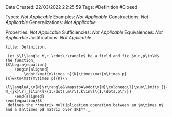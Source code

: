 <br />
<br />

Date Created: 22/03/2022 22:25:59
Tags: #Definition #Closed 

Types: _Not Applicable_
Examples: _Not Applicable_
Constructions: _Not Applicable_
Generalizations: _Not Applicable_

Properties: _Not Applicable_
Sufficiencies: _Not Applicable_
Equivalences: _Not Applicable_
Justifications: _Not Applicable_

``` ad-Definition
title: Definition.

_Let $\l\langle K,+,\cdot\r\rangle$ be a field and fix $m,n,p\in\N$. The function_
$$\begin{equation}
    \begin{aligned}
        \odot:\mat{m\times n}{K}\times\mat{n\times p}{K}&\to\mat{m\times p}{K}\\
        \l\langleA,\v{N}\r\rangle&\mapstoA\odot\v{N}\coloneqq\l[\sum\limits_{j=1}^{n}a_{ij}\cdot N_{jk}\r]_{i\in\l\{1,\dots,m\r\},k\in\l\{1,\dots,p\r\}}
    \end{aligned}
\end{equation}$$
_defines the **matrix multiplication operation between an $m\times n$ and a $n\times p$ matrix over $K$**._

```
